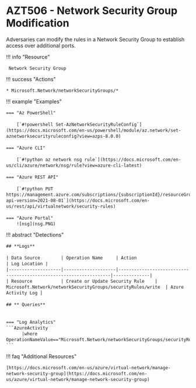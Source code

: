 # AZT506 - Network Security Group Modification                                                                                             

Adversaries can modify the rules in a Network Security Group to establish access over additional ports.

!!! info "Resource" 

	 Network Security Group

!!! success "Actions"

	* Microsoft.Network/networkSecurityGroups/*

!!! example "Examples"

    === "Az PowerShell"

		[`#!powershell Set-AzNetworkSecurityRuleConfig`](https://docs.microsoft.com/en-us/powershell/module/az.network/set-aznetworksecurityruleconfig?view=azps-8.0.0)
		
	=== "Azure CLI"
	
		[`#!python az network nsg rule`](https://docs.microsoft.com/en-us/cli/azure/network/nsg/rule?view=azure-cli-latest)	

	=== "Azure REST API"
	
		[`#!python PUT https://management.azure.com/subscriptions/{subscriptionId}/resourceGroups/{resourceGroupName}/providers/Microsoft.Network/networkSecurityGroups/{networkSecurityGroupName}/securityRules/{securityRuleName}?api-version=2021-08-01`](https://docs.microsoft.com/en-us/rest/api/virtualnetwork/security-rules)	

    === "Azure Portal"
    	![nsg](nsg.PNG)

!!! abstract "Detections"

	## **Logs** 

	| Data Source        | Operation Name     | Action                                                            | Log Location |
	|--------------------|--------------------|-------------------------------------------------------------------|--------------|
	| Resource           | Create or Update Security Rule	 | Microsoft.Network/networkSecurityGroups/securityRules/write	| Azure Activity Log |
	
	## ** Queries**


	=== "Log Analytics"
	```AzureActivity 
          |where OperationNameValue=="Microsoft.Network/networkSecurityGroups/securityRules/write"
	```


!!! faq "Additional Resources"

	[https://docs.microsoft.com/en-us/azure/virtual-network/manage-network-security-group](https://docs.microsoft.com/en-us/azure/virtual-network/manage-network-security-group)
